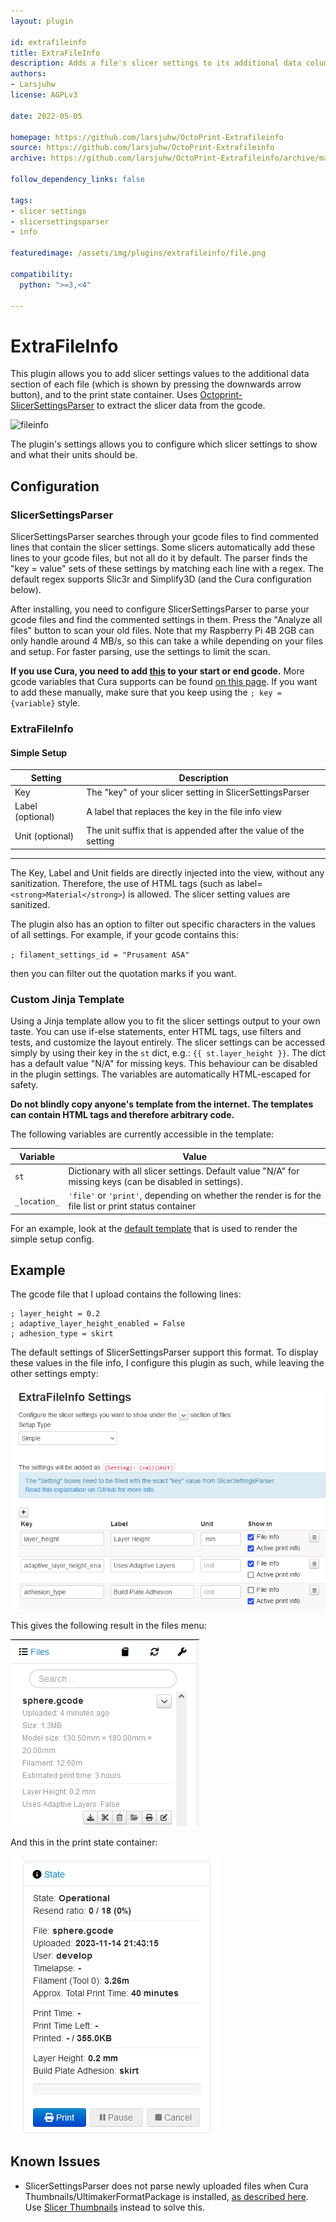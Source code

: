 ```yaml
---
layout: plugin

id: extrafileinfo
title: ExtraFileInfo
description: Adds a file's slicer settings to its additional data column.
authors:
- Larsjuhw
license: AGPLv3

date: 2022-05-05

homepage: https://github.com/larsjuhw/OctoPrint-Extrafileinfo
source: https://github.com/larsjuhw/OctoPrint-Extrafileinfo
archive: https://github.com/larsjuhw/OctoPrint-Extrafileinfo/archive/master.zip

follow_dependency_links: false

tags:
- slicer settings
- slicersettingsparser
- info

featuredimage: /assets/img/plugins/extrafileinfo/file.png

compatibility:
  python: ">=3,<4"

---
```


# ExtraFileInfo

This plugin allows you to add slicer settings values to the additional data section of each file (which is shown by pressing the downwards arrow button), and to the print state container. Uses [Octoprint-SlicerSettingsParser](https://github.com/larsjuhw/OctoPrint-SlicerSettingsParser) to extract the slicer data from the gcode.

![fileinfo](/assets/img/plugins/extrafileinfo/file.png)

The plugin's settings allows you to configure which slicer settings to show and what their units should be.

## Configuration
### SlicerSettingsParser
SlicerSettingsParser searches through your gcode files to find commented lines that contain the slicer settings. Some slicers automatically add these lines to your gcode files, but not all do it by default. The parser finds the "key = value" sets of these settings by matching each line with a regex. The default regex supports Slic3r and Simplify3D (and the Cura configuration below).

After installing, you need to configure SlicerSettingsParser to parse your gcode files and find the commented settings in them. Press the "Analyze all files" button to scan your old files. Note that my Raspberry Pi 4B 2GB can only handle around 4 MB/s, so this can take a while depending on your files and setup. For faster parsing, use the settings to limit the scan.

**If you use Cura, you need to add [this](https://gist.github.com/larsjuhw/3db286b71d9c91ca7c72d3fd3325af9f) to your start or end gcode.** More gcode variables that Cura supports can be found [on this page](http://files.fieldofview.com/cura/Replacement_Patterns.html). If you want to add these manually, make sure that you keep using the `; key = {variable}` style.

### ExtraFileInfo

#### Simple Setup
| **Setting**      	| **Description**                                                 	|
|------------------	|-----------------------------------------------------------------	|
| Key              	| The "key" of your slicer setting in SlicerSettingsParser        	|
| Label (optional) 	| A label that replaces the key in the file info view             	|
| Unit (optional)  	| The unit suffix that is appended after the value of the setting 	|

---


The Key, Label and Unit fields are directly injected into the view, without any sanitization. Therefore, the use of HTML tags (such as label=`<strong>Material</strong>`) is allowed. The slicer setting values are sanitized.

The plugin also has an option to filter out specific characters in the values of all settings. For example, if your gcode contains this:

`; filament_settings_id = "Prusament ASA"`

then you can filter out the quotation marks if you want.

### Custom Jinja Template
Using a Jinja template allow you to fit the slicer settings output to your own taste. You can use if-else statements, enter HTML tags, use filters and tests, and customize the layout entirely. The slicer settings can be accessed simply by using their key in the `st` dict, e.g.: `{{ st.layer_height }}`. The dict has a default value "N/A" for missing keys. This behaviour can be disabled in the plugin settings. The variables are automatically HTML-escaped for safety.

**Do not blindly copy anyone's template from the internet. The templates can contain HTML tags and therefore arbitrary code.**

The following variables are currently accessible in the template:

| Variable     | Value                                                                                                    |
|--------------|----------------------------------------------------------------------------------------------------------|
| `st`         | Dictionary with all slicer settings. Default value "N/A" for missing keys (can be disabled in settings). |
| `_location_` | `'file'` or `'print'`, depending on whether the render is for the file list or print status container    |

For an example, look at the [default template](https://github.com/larsjuhw/OctoPrint-ExtraFileInfo/blob/rc/octoprint_extrafileinfo/templates/extrafileinfo_additionalInfo.jinja2) that is used to render the simple setup config.

## Example

The gcode file that I upload contains the following lines:

```
; layer_height = 0.2
; adaptive_layer_height_enabled = False
; adhesion_type = skirt
```
The default settings of SlicerSettingsParser support this format. To display these values in the file info, I configure this plugin as such, while leaving the other settings empty:

![example1](/assets/img/plugins/extrafileinfo/example1.png)

This gives the following result in the files menu:

![example2](/assets/img/plugins/extrafileinfo/example2.png)

And this in the print state container:

![example3](/assets/img/plugins/extrafileinfo/example3.png)

## Known Issues

* SlicerSettingsParser does not parse newly uploaded files when Cura Thumbnails/UltimakerFormatPackage is installed, [as described here](https://github.com/tjjfvi/OctoPrint-SlicerSettingsParser/issues/7). Use [Slicer Thumbnails](https://plugins.octoprint.org/plugins/prusaslicerthumbnails/#cura) instead to solve this.